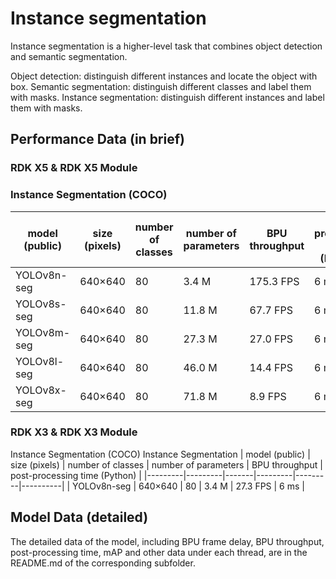 # Instance segmentation
Instance segmentation is a higher-level task that combines object detection and semantic segmentation.

Object detection: distinguish different instances and locate the object with box.
Semantic segmentation: distinguish different classes and label them with masks.
Instance segmentation: distinguish different instances and label them with masks.

## Performance Data (in brief)
### RDK X5 & RDK X5 Module
### Instance Segmentation (COCO)
| model (public) | size (pixels) | number of classes | number of parameters | BPU throughput | post-processing time (Python) |
|---------|---------|-------|---------|---------|----------|
| YOLOv8n-seg | 640×640 | 80 | 3.4 M  | 175.3 FPS | 6 ms |
| YOLOv8s-seg | 640×640 | 80 | 11.8 M | 67.7 FPS | 6 ms |
| YOLOv8m-seg | 640×640 | 80 | 27.3 M | 27.0 FPS | 6 ms |
| YOLOv8l-seg | 640×640 | 80 | 46.0 M | 14.4 FPS | 6 ms |
| YOLOv8x-seg | 640×640 | 80 | 71.8 M | 8.9 FPS | 6 ms |


### RDK X3 & RDK X3 Module
Instance Segmentation (COCO) Instance Segmentation
| model (public) | size (pixels) | number of classes | number of parameters | BPU throughput | post-processing time (Python) |
|---------|---------|-------|---------|---------|----------|
| YOLOv8n-seg | 640×640 | 80 | 3.4 M | 27.3 FPS | 6 ms |

## Model Data (detailed)
The detailed data of the model, including BPU frame delay, BPU throughput, post-processing time, mAP and other data under each thread, are in the README.md of the corresponding subfolder.